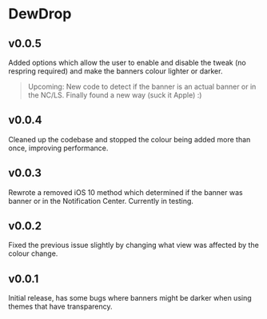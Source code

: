 # DewDrop

## v0.0.5
Added options which allow the user to enable and disable the tweak (no respring required) and make the banners colour lighter or darker.

> Upcoming: New code to detect if the banner is an actual banner or in the NC/LS. Finally found a new way (suck it Apple) :)

## v0.0.4
Cleaned up the codebase and stopped the colour being added more than once, improving performance.

## v0.0.3
Rewrote a removed iOS 10 method which determined if the banner was banner or in the Notification Center. Currently in testing.

## v0.0.2
Fixed the previous issue slightly by changing what view was affected by the colour change.

## v0.0.1
Initial release, has some bugs where banners might be darker when using themes that have transparency.
